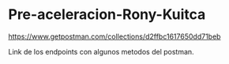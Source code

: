 # Pre-aceleracion-Rony-Kuitca

https://www.getpostman.com/collections/d2ffbc1617650dd71beb

Link de los endpoints con algunos metodos del postman.
